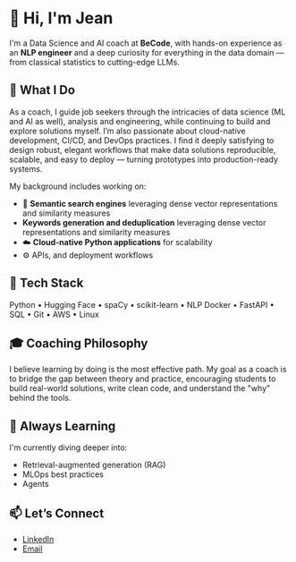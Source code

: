 # 👋 Hi, I'm Jean

I'm a Data Science and AI coach at **BeCode**, with hands-on experience as an **NLP engineer** and a deep curiosity for everything in the data domain — from classical statistics to cutting-edge LLMs.

## 💼 What I Do
As a coach, I guide job seekers through the intricacies of data science (ML and AI as well), analysis and engineering, while continuing to build and explore solutions myself. I’m also passionate about cloud-native development, CI/CD, and DevOps practices. I find it deeply satisfying to design robust, elegant workflows that make data solutions reproducible, scalable, and easy to deploy — turning prototypes into production-ready systems.

My background includes working on:
- 🔎 **Semantic search engines** leveraging dense vector representations and similarity measures
- **Keywords generation and deduplication** leveraging dense vector representations and similarity measures
- ☁️ **Cloud-native Python applications** for scalability
- ⚙️ APIs, and deployment workflows

## 🧰 Tech Stack
Python • Hugging Face • spaCy • scikit-learn  • NLP
Docker • FastAPI • SQL • Git • AWS  • Linux    

## 🎓 Coaching Philosophy
I believe learning by doing is the most effective path. My goal as a coach is to bridge the gap between theory and practice, encouraging students to build real-world solutions, write clean code, and understand the "why" behind the tools.

## 🧠 Always Learning
I'm currently diving deeper into:
- Retrieval-augmented generation (RAG)
- MLOps best practices
- Agents

## 📫 Let’s Connect
- [LinkedIn]([https://www.linkedin.com/in/jean-cheramy-b85653168/])
- [Email](cheramy.jean.emile@gmail.com)
